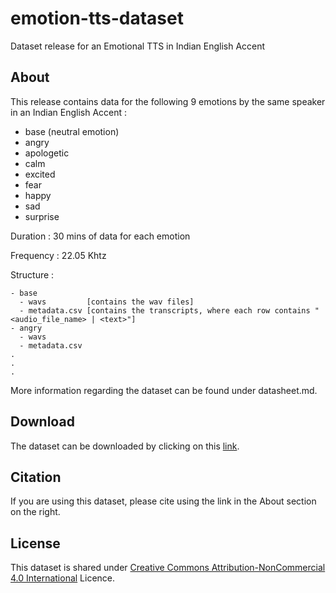 # emotion-tts-dataset
Dataset release for an Emotional TTS in Indian English Accent

## About

This release contains data for the following 9 emotions by the same speaker in an Indian English Accent :
- base (neutral emotion)
- angry
- apologetic
- calm
- excited
- fear
- happy
- sad
- surprise

Duration : 30 mins of data for each emotion

Frequency : 22.05 Khtz

Structure :
```
- base
  - wavs         [contains the wav files]
  - metadata.csv [contains the transcripts, where each row contains "<audio_file_name> | <text>"]
- angry
  - wavs
  - metadata.csv
.
.
.
```

More information regarding the dataset can be found under datasheet.md.

## Download

The dataset can be downloaded by clicking on this [link](https://emotion-tts.s3.ap-south-1.amazonaws.com/emotions.zip).

## Citation

If you are using this dataset, please cite using the link in the About section on the right.

## License

This dataset is shared under [Creative Commons Attribution-NonCommercial 4.0 International](https://creativecommons.org/licenses/by-nc/4.0/) Licence.
